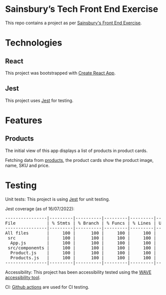# Sainsbury’s Tech Front End Exercise

This repo contains a project as per [Sainsbury's Front End Exercise](https://jsainsburyplc.github.io/front-end-test/).

# Technologies

## React

This project was bootstrapped with [Create React App](https://github.com/facebook/create-react-app).

## Jest

This project uses [Jest](https://jestjs.io/) for testing.

# Features

## Products

The initial view of this app displays a list of products in product cards.

Fetching data from [products](https://jsainsburyplc.github.io/front-end-test/products.json), the product cards show the product image, name, SKU and price.

# Testing

Unit tests: This project is using [Jest](https://jestjs.io/) for unit testing.

Jest coverage (as of 16/07/2022):

<pre>
----------------|---------|----------|---------|---------|-------------------
File            | % Stmts | % Branch | % Funcs | % Lines | Uncovered Line #s 
----------------|---------|----------|---------|---------|-------------------
All files       |     100 |      100 |     100 |     100 |                   
 src            |     100 |      100 |     100 |     100 |                   
  App.js        |     100 |      100 |     100 |     100 |                   
 src/components |     100 |      100 |     100 |     100 |                   
  Product.js    |     100 |      100 |     100 |     100 |                   
  Products.js   |     100 |      100 |     100 |     100 |                   
----------------|---------|----------|---------|---------|-------------------
</pre>

Accessibility: This project has been accessibility tested using the [WAVE accessibility tool](https://wave.webaim.org/).

CI: [Github actions](https://github.com/features/actions) are used for CI testing.
